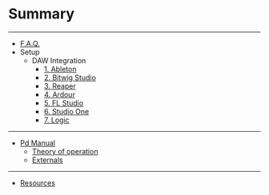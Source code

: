 # Summary
*** 
* [F.A.Q.](FAQ.md)
* Setup
  * DAW Integration
    * [1. Ableton](Setup_Ableton.md)
    * [2. Bitwig Studio](Setup_Bitwig.md)
    * [3. Reaper](Setup_Reaper.md)
    * [4. Ardour](Setup_Ardour.md)
    * [5. FL Studio](Setup_FL.md)
    * [6. Studio One](Setup_One.md)
    * [7. Logic](Setup_Logic.md)


*** 
* [Pd Manual](PdM.md)
  * [Theory of operation](PdM_TheoryOfOperation.md)
  * [Externals](PdM_Externals.md)

***
* [Resources](Resources.md)

